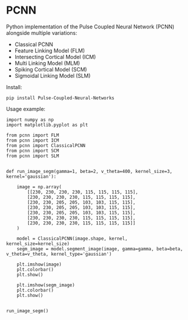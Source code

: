 # PCNN
Python implementation of the Pulse Coupled Neural Network (PCNN) alongside multiple variations:
- Classical PCNN
- Feature Linking Model (FLM)
- Intersecting Cortical Model (ICM)
- Multi Linking Model (MLM)
- Spiking Cortical Model (SCM)
- Sigmoidal Linking Model (SLM)

Install:
```
pip install Pulse-Coupled-Neural-Networks
```

Usage example:
```
import numpy as np
import matplotlib.pyplot as plt

from pcnn import FLM
from pcnn import ICM
from pcnn import ClassicalPCNN
from pcnn import SCM
from pcnn import SLM


def run_image_segm(gamma=1, beta=2, v_theta=400, kernel_size=3, kernel='gaussian'):

    image = np.array(
        [[230, 230, 230, 230, 115, 115, 115, 115],
        [230, 230, 230, 230, 115, 115, 115, 115],
        [230, 230, 205, 205, 103, 103, 115, 115],
        [230, 230, 205, 205, 103, 103, 115, 115],
        [230, 230, 205, 205, 103, 103, 115, 115],
        [230, 230, 230, 230, 115, 115, 115, 115],
        [230, 230, 230, 230, 115, 115, 115, 115]]
    )

    model = ClassicalPCNN(image.shape, kernel, kernel_size=kernel_size)
    segm_image = model.segment_image(image, gamma=gamma, beta=beta, v_theta=v_theta, kernel_type='gaussian')

    plt.imshow(image)
    plt.colorbar()
    plt.show()

    plt.imshow(segm_image)
    plt.colorbar()
    plt.show()


run_image_segm()
```


